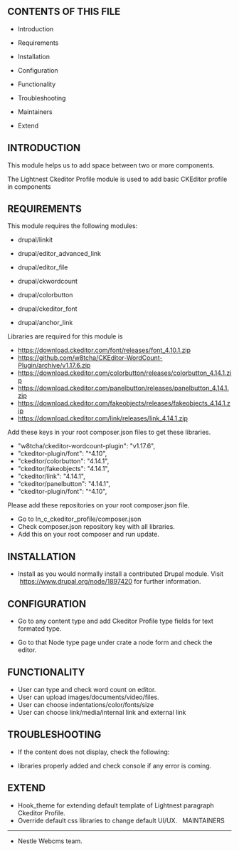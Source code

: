 CONTENTS OF THIS FILE
---------------------

* Introduction

* Requirements

* Installation

* Configuration

* Functionality

* Troubleshooting

* Maintainers

* Extend

INTRODUCTION
------------

This module helps us to add space between two or more components.

The Lightnest Ckeditor Profile module is used to add basic CKEditor profile in components


REQUIREMENTS
------------

This module requires the following modules:

* drupal/linkit

* drupal/editor_advanced_link

* drupal/editor_file

* drupal/ckwordcount

* drupal/colorbutton

* drupal/ckeditor_font

* drupal/anchor_link


Libraries are required for this module is

* https://download.ckeditor.com/font/releases/font_4.10.1.zip
* https://github.com/w8tcha/CKEditor-WordCount-Plugin/archive/v1.17.6.zip
* https://download.ckeditor.com/colorbutton/releases/colorbutton_4.14.1.zip
* https://download.ckeditor.com/panelbutton/releases/panelbutton_4.14.1.zip
* https://download.ckeditor.com/fakeobjects/releases/fakeobjects_4.14.1.zip
* https://download.ckeditor.com/link/releases/link_4.14.1.zip


Add these keys in your root composer.json files to get these libraries.
* "w8tcha/ckeditor-wordcount-plugin": "v1.17.6",
* "ckeditor-plugin/font": "^4.10",
* "ckeditor/colorbutton": "4.14.1",
* "ckeditor/fakeobjects": "4.14.1",
* "ckeditor/link": "4.14.1",
* "ckeditor/panelbutton": "4.14.1",
* "ckeditor-plugin/font": "^4.10",

Please add these repositories on your root composer.json file.

* Go to ln_c_ckeditor_profile/composer.json
* Check composer.json repository key with all libraries.
* Add this on your root composer and run update.


INSTALLATION
------------

* Install as you would normally install a contributed Drupal module. Visit
   https://www.drupal.org/node/1897420 for further information.


CONFIGURATION
-------------

* Go to any content type and add Ckeditor Profile type fields for text formated type.

* Go to that Node type page under crate a node form and check the editor.


FUNCTIONALITY
-------------

* User can type and check word count on editor.
* User can upload images/documents/video/files.
* User can choose indentations/color/fonts/size
* User can choose link/media/internal link and external link


TROUBLESHOOTING
---------------

* If the content does not display, check the following:
- libraries properly added and check console if any error is coming.



EXTEND
------

* Hook_theme for extending default template of Lightnest paragraph Ckeditor Profile.
* Override default css libraries to change default UI/UX.
 
MAINTAINERS
-----------

* Nestle Webcms team.